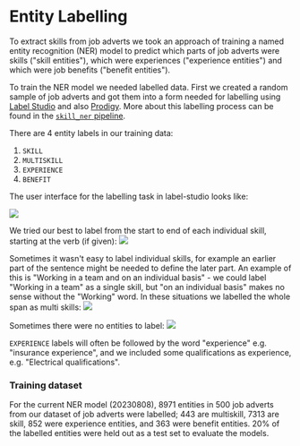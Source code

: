 # Entity Labelling

To extract skills from job adverts we took an approach of training a named entity recognition (NER) model to predict which parts of job adverts were skills ("skill entities"), which were experiences ("experience entities") and which were job benefits ("benefit entities").

To train the NER model we needed labelled data. First we created a random sample of job adverts and got them into a form needed for labelling using [Label Studio](https://labelstud.io/) and also [Prodigy](https://prodi.gy/). More about this labelling process can be found in the [`skill_ner` pipeline](https://nestauk.github.io/ojd_daps_skills/pipeline/skill_ner/README.md).

There are 4 entity labels in our training data:

1. `SKILL`
2. `MULTISKILL`
3. `EXPERIENCE`
4. `BENEFIT`

The user interface for the labelling task in label-studio looks like:

![](../../outputs/reports/figures/label_studio.png)

We tried our best to label from the start to end of each individual skill, starting at the verb (if given):
![](../../ojd_daps_skills/pipeline/skill_ner/ner_label_examples/label_eg1.jpg)

Sometimes it wasn't easy to label individual skills, for example an earlier part of the sentence might be needed to define the later part. An example of this is "Working in a team and on an individual basis" - we could label "Working in a team" as a single skill, but "on an individual basis" makes no sense without the "Working" word. In these situations we labelled the whole span as multi skills:
![](../../ojd_daps_skills/pipeline/skill_ner/ner_label_examples/label_eg4.jpg)

Sometimes there were no entities to label:
![](../../ojd_daps_skills/pipeline/skill_ner/ner_label_examples/label_eg5.jpg)

`EXPERIENCE` labels will often be followed by the word "experience" e.g. "insurance experience", and we included some qualifications as experience, e.g. "Electrical qualifications".

### Training dataset

For the current NER model (20230808), 8971 entities in 500 job adverts from our dataset of job adverts were labelled; 443 are multiskill, 7313 are skill, 852 were experience entities, and 363 were benefit entities. 20% of the labelled entities were held out as a test set to evaluate the models.
